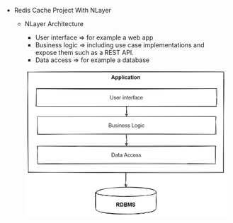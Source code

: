 - Redis Cache Project With NLayer

  - NLayer Architecture
	- User interface => for example a web app
    - Business logic => including use case implementations and expose them such as a REST API.
    - Data access => for example a database

    ![Alt text](./NLayer.png)